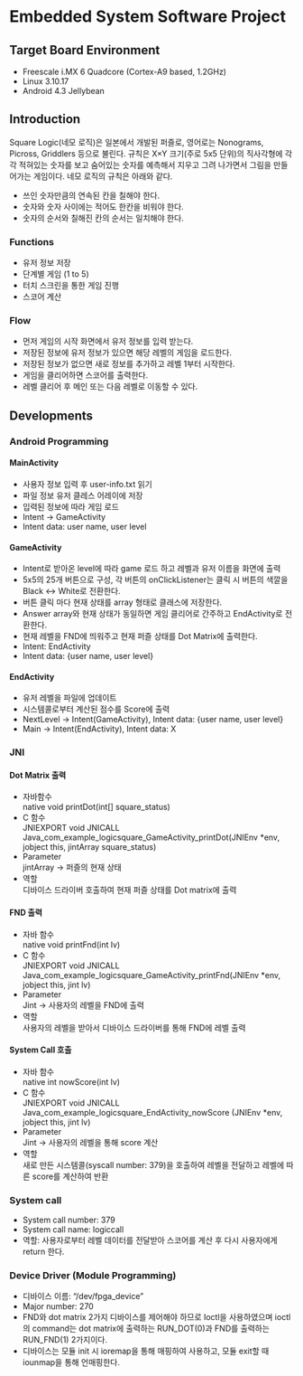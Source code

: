 # Embedded System Software Project <Logic Square>
## Target Board Environment
- Freescale i.MX 6 Quadcore (Cortex-A9 based, 1.2GHz)
- Linux 3.10.17
- Android 4.3 Jellybean
  
## Introduction
Square Logic(네모 로직)은 일본에서 개발된 퍼즐로, 영어로는 Nonograms, Picross, Griddlers 등으로 불린다. 규칙은 X×Y 크기(주로 5x5 단위)의 직사각형에 각각 적혀있는 숫자를 보고 숨어있는 숫자를 예측해서 지우고 그려 나가면서 그림을 만들어가는 게임이다. 네모 로직의 규칙은 아래와 같다.
-	쓰인 숫자만큼의 연속된 칸을 칠해야 한다.
-	숫자와 숫자 사이에는 적어도 한칸을 비워야 한다.
-	숫자의 순서와 칠해진 칸의 순서는 일치해야 한다.

### Functions
- 유저 정보 저장
- 단계별 게임 (1 to 5)
- 터치 스크린을 통한 게임 진행
- 스코어 계산 

### Flow
-	먼저 게임의 시작 화면에서 유저 정보를 입력 받는다.
-	저장된 정보에 유저 정보가 있으면 해당 레벨의 게임을 로드한다.
-	저장된 정보가 없으면 새로 정보를 추가하고 레벨 1부터 시작한다.
-	게임을 클리어하면 스코어를 출력한다.
- 레벨 클리어 후 메인 또는 다음 레벨로 이동할 수 있다.

## Developments
### Android Programming
#### MainActivity
-	사용자 정보 입력 후 user-info.txt 읽기
-	파일 정보 유저 클레스 어레이에 저장
-	입력된 정보에 따라 게임 로드
-	Intent -> GameActivity
-	Intent data: user name, user level

#### GameActivity
-	Intent로 받아온 level에 따라 game 로드 하고 레벨과 유저 이름을 화면에 출력
-	5x5의 25개 버튼으로 구성, 각 버튼의 onClickListener는 클릭 시 버튼의 색깔을 Black <-> White로 전환한다.
-	버튼 클릭 마다 현재 상태를 array 형태로 클래스에 저장한다.
-	Answer array와 현재 상태가 동일하면 게임 클리어로 간주하고 EndActivity로 전환한다.
-	현재 레벨을 FND에 띄워주고 현재 퍼즐 상태를 Dot Matrix에 출력한다.
-	Intent: EndActivity
-	Intent data: {user name, user level}
  
#### EndActivity
-	유저 레벨을 파일에 업데이트
-	시스템콜로부터 계산된 점수를 Score에 출력
-	NextLevel -> Intent(GameActivity), Intent data: {user name, user level}
-	Main -> Intent(EndActivity), Intent data: X
  
### JNI
#### Dot Matrix 출력
- 자바함수<br>
native void printDot(int[] square_status)
-	C 함수<br>
JNIEXPORT void JNICALL Java_com_example_logicsquare_GameActivity_printDot(JNIEnv *env, jobject this, jintArray square_status)
-	Parameter<br>
jintArray -> 퍼즐의 현재 상태
-	역할<br>
디바이스 드라이버 호출하여 현재 퍼즐 상태를 Dot matrix에 출력

#### FND 출력
-	자바 함수<br>
native void printFnd(int lv)
-	C 함수<br>
JNIEXPORT void JNICALL Java_com_example_logicsquare_GameActivity_printFnd(JNIEnv *env, jobject this, jint lv)
-	Parameter<br>
Jint -> 사용자의 레벨을 FND에 출력
-	역할<br>
사용자의 레벨을 받아서 디바이스 드라이버를 통해 FND에 레벨 출력
  
#### System Call 호출
-	자바 함수<br>
native int nowScore(int lv)
-	C 함수<br>
JNIEXPORT void JNICALL Java_com_example_logicsquare_EndActivity_nowScore (JNIEnv *env, jobject this, jint lv)
-	Parameter<br>
Jint -> 사용자의 레벨을 통해 score 계산
- 역할<br>
새로 만든 시스템콜(syscall number: 379)을 호출하여 레벨을 전달하고 레벨에 따른 score를 계산하여 반환

### System call
-	System call number: 379
-	System call name: logiccall
-	역할: 사용자로부터 레벨 데이터를 전달받아 스코어를 계산 후 다시 사용자에게 return 한다.

### Device Driver (Module Programming)
-	디바이스 이름: “/dev/fpga_device”
-	Major number: 270
-	FND와 dot matrix 2가지 디바이스를 제어해야 하므로 Ioctl을 사용하였으며 ioctl의 command는 dot matrix에 출력하는 RUN_DOT(0)과 FND를 출력하는 RUN_FND(1) 2가지이다.
-	디바이스는 모듈 init 시 ioremap을 통해 매핑하여 사용하고, 모듈 exit할 때 iounmap을 통해 언매핑한다.
